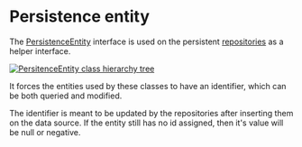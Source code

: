 # Persistence entity

The [PersistenceEntity][persistence_entity] interface is used on the persistent [repositories][repositories] as a helper interface.

[![PersitenceEntity class hierarchy tree][persistence_entity-class_tree]][persistence_entity-class_tree]

It forces the entities used by these classes to have an identifier, which can be both queried and modified.

The identifier is meant to be updated by the repositories after inserting them on the data source. If the entity still has no id assigned, then it's value will be null or negative.

[persistence_entity]: ./apidocs/com/wandrell/pattern/repository/entity/PersistenceEntity.html
[persistence_entity-class_tree]: ./images/persistence_entity_class_tree.png
[repositories]: ./repository.html